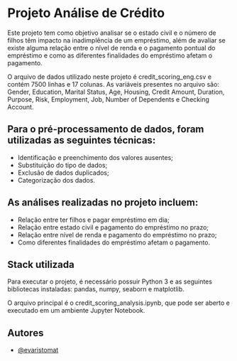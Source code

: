 
# Projeto Análise de Crédito

Este projeto tem como objetivo analisar se o estado civil e o número de filhos têm impacto na inadimplência de um empréstimo, além de avaliar se existe alguma relação entre o nível de renda e o pagamento pontual do empréstimo e como as diferentes finalidades do empréstimo afetam o pagamento.

O arquivo de dados utilizado neste projeto é credit_scoring_eng.csv e contém 7500 linhas e 17 colunas. As variáveis presentes no arquivo são: Gender, Education, Marital Status, Age, Housing, Credit Amount, Duration, Purpose, Risk, Employment, Job, Number of Dependents e Checking Account.

## Para o pré-processamento de dados, foram utilizadas as seguintes técnicas:

 - Identificação e preenchimento dos valores ausentes;
 - Substituição do tipo de dados;
 - Exclusão de dados duplicados;
 - Categorização dos dados.

 
## As análises realizadas no projeto incluem:

 - Relação entre ter filhos e pagar empréstimo em dia;
 - Relação entre estado civil e pagamento do empréstimo no prazo;
 - Relação entre nível de renda e pagamento do empréstimo no prazo;
 - Como diferentes finalidades do empréstimo afetam o pagamento.

## Stack utilizada

Para executar o projeto, é necessário possuir Python 3 e as seguintes bibliotecas instaladas: pandas, numpy, seaborn e matplotlib.

O arquivo principal é o credit_scoring_analysis.ipynb, que pode ser aberto e executado em um ambiente Jupyter Notebook.


## Autores

- [@evaristomat](https://www.github.com/evaristomat)

